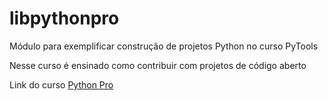 # libpythonpro
Módulo para exemplificar construção de projetos Python no curso PyTools

Nesse curso é ensinado como contribuir com projetos de código aberto


Link do curso [Python Pro](https://www.python.pro.br/)
